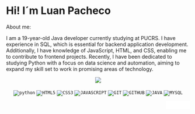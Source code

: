 <p align="center">
  <h1 >
    Hi! I´m Luan Pacheco
  </h1>
</p>

<p >About me:</p>
<p align="left">
  <a>
    I am a 19-year-old Java developer currently studying at PUCRS. I have experience in SQL, which is essential for backend application development. Additionally, I have knowledge of JavaScript, HTML, and CSS, enabling me to contribute to frontend projects. Recently, I have been dedicated to studying Python with a focus on data science and automation, aiming to expand my skill set to work in promising areas of technology.
  </a>
</p>




<p align="center">
<a href="https://github.com/Luanpaacheco">
  <img height="180em" src="https://github-readme-stats.vercel.app/api/top-langs/?username=Luanpaacheco&layout=compact&theme=blue_navy"/>
</a>
</p>





<p align="center">
  <a>
    <code><img width= "40px" src="https://cdn.jsdelivr.net/gh/devicons/devicon@latest/icons/python/python-original.svg" title = "python" /></code>
  <code><img width="40px" src="https://cdn.jsdelivr.net/gh/devicons/devicon/icons/html5/html5-original-wordmark.svg" title = "HTML5"/></code>
  <code><img width="40px" src="https://cdn.jsdelivr.net/gh/devicons/devicon/icons/css3/css3-original-wordmark.svg" title = "CSS3"/></code>
  <code><img width="40px" src="https://cdn.jsdelivr.net/gh/devicons/devicon/icons/javascript/javascript-original.svg" title = "JAVASCRIPT"/></code>
  <code><img width="40px" src="https://cdn.jsdelivr.net/gh/devicons/devicon/icons/git/git-original.svg" title = "GIT"/></code>
  <code><img width="40px" src="https://cdn.jsdelivr.net/gh/devicons/devicon/icons/github/github-original.svg" title = "GITHUB"/></code>
  <code><img width="40px" src="https://cdn.jsdelivr.net/gh/devicons/devicon/icons/java/java-original.svg" title = "JAVA"/></code>
  <code><img width="40px" src="https://cdn.jsdelivr.net/gh/devicons/devicon/icons/mysql/mysql-original.svg" title = "MYSQL"/></code>
  </a>
</p>
<p align = "right" >
  <a  href="https://www.instagram.com/luanpaacheco" target="_blank"><img align="right" alt="Instagram" width="22px" src="https://github.com/Aakarsh-B/trying-repos/blob/master/insta.svg" />
  <a href="https://www.linkedin.com/in/luan-pacheco-lima" target="_blank"><img align="right" alt="LinkedIn" width="22px" src="https://github.com/Aakarsh-B/trying-repos/blob/master/linkedin.svg" />
  <a href="https://x.com/Luanlimapacheco" target="_blank"><img align="right" alt="Twitter" width="22px" src="https://github.com/Aakarsh-B/trying-repos/blob/master/twitter.svg" />
</p>

  
  



  
